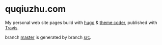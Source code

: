 # quqiuzhu.com
My personal web site pages build with [hugo][hugo] & [theme coder][coder], published with [Travis][travis].

branch [master][master] is generated by branch [src][src].

[hugo]: https://gohugo.io
[coder]: https://github.com/luizdepra/hugo-coder
[travis]: https://travis-ci.com
[master]: https://github.com/quqiuzhu/quqiuzhu.github.io
[src]: https://github.com/quqiuzhu/quqiuzhu.github.io/tree/src
